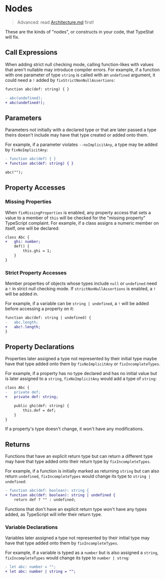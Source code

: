 # Nodes

> Advanced: read [Architecture.md](./Architecture.md) first!

These are the kinds of "nodes", or constructs in your code, that TypeStat will fix.

## Call Expressions

When adding strict null checking mode, calling function-likes with values that aren't nullable may introduce compiler errors.
For example, if a function with one parameter of type `string` is called with an `undefined` argument, it could need a `!` added by `fixStrictNonNullAssertions`:

```diff
function abc(def: string) { }

- abc(undefined);
+ abc(undefined!);
```

## Parameters

Parameters not initially with a declared type or that are later passed a type theirs doesn't include may have that type created or added onto them.

For example, if a parameter violates `--noImplicitAny`, a type may be added by `fixNoImplicitAny`:

```diff
- function abc(def) { }
+ function abc(def: string) { }

abc("");
```

## Property Accesses

### Missing Properties

When `fixMissingProperties` is enabled, any property access that sets a value to a member of `this` will be checked for the "missing property" TypeScript complaint.
For example, if a class assigns a numeric member on itself, one will be declared:

```diff
class Abc {
+   ghi: number;
    def() {
        this.ghi = 1;
    }
}
```

### Strict Property Accesses

Member properties of objects whose types include `null` or `undefined` need a `!` in strict null checking mode.
If `strictNonNullAssertions` is enabled, a `!` will be added in.

For example, if a variable can be `string | undefined`, a `!` will be added before accessing a property on it:

```diff
function abc(def: string | undefined) {
-   abc.length;
+   abc!.length;
}
```

## Property Declarations

Properties later assigned a type not represented by their initial type maybe have that type added onto them by `fixNoImplicitAny` or `fixIncompleteTypes`.

For example, if a property has no type declared and has no initial value but is later assigned to a `string`, `fixNoImplicitAny` would add a type of `string`:

```diff
class Abc {
-   private def;
+   private def: string;

    public ghi(def: string) {
        this.def = def;
    }
}
```

If a property's type doesn't change, it won't have any modifications.

## Returns

Functions that have an explicit return type but can return a different type may have that type added onto their return type by `fixIncompleteTypes`.

For example, if a function is initially marked as returning `string` but can also return `undefined`, `fixIncompleteTypes` would change its type to `string | undefined`:

```diff
- function abc(def: boolean): string {
+ function abc(def: boolean): string | undefined {
    return def ? "" : undefined;
```

Functions that don't have an explicit return type won't have any types added, as TypeScript will infer their return type.

### Variable Declarations

Variables later assigned a type not represented by their initial type may have that type added onto them by `fixIncompleteTypes`.

For example, if a variable is typed as a `number` but is also assigned a `string`, `fixIncompleteTypes` would change its type to `number | strng`:

```diff
- let abc: number = "";
+ let abc: number | string = "";
```
